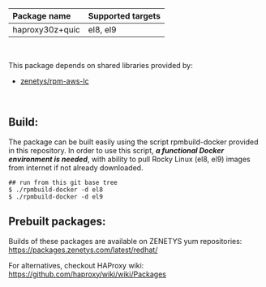 | <nobr>Package name</nobr> | <nobr>Supported targets</nobr> |
| :--- | :--- |
| haproxy30z+quic | <nobr>el8, el9</nobr> |
<br/>

This package depends on shared libraries provided by:

* [zenetys/rpm-aws-lc](https://github.com/zenetys/rpm-aws-lc)
<br/>

## Build:

The package can be built easily using the script rpmbuild-docker provided
in this repository. In order to use this script, _**a functional Docker
environment is needed**_, with ability to pull Rocky Linux (el8, el9)
images from internet if not already downloaded.

```
## run from this git base tree
$ ./rpmbuild-docker -d el8
$ ./rpmbuild-docker -d el9
```

## Prebuilt packages:

Builds of these packages are available on ZENETYS yum repositories:<br/>
https://packages.zenetys.com/latest/redhat/

For alternatives, checkout HAProxy wiki:<br/>
https://github.com/haproxy/wiki/wiki/Packages
